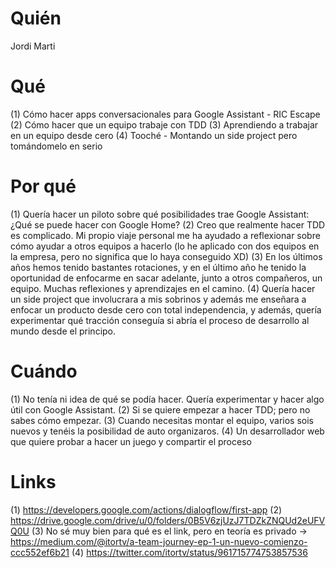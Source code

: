 # Quién
Jordi Marti

# Qué
(1) Cómo hacer apps conversacionales para Google Assistant - RIC Escape (2) Cómo hacer que un equipo trabaje con TDD (3) Aprendiendo a trabajar en un equipo desde cero (4) Tooché - Montando un side project pero tomándomelo en serio 

# Por qué
(1) Quería hacer un piloto sobre qué posibilidades trae Google Assistant: ¿Qué se puede hacer con Google Home? 
(2) Creo que realmente hacer TDD es complicado. Mi propio viaje personal me ha ayudado a reflexionar sobre cómo ayudar a otros equipos a hacerlo (lo he aplicado con dos equipos en la empresa, pero no significa que lo haya conseguido XD)
(3) En los últimos años hemos tenido bastantes rotaciones, y en el último año he tenido la oportunidad de enfocarme en sacar adelante, junto a otros compañeros, un equipo. Muchas reflexiones y aprendizajes en el camino.
(4) Quería hacer un side project que involucrara a mis sobrinos y además me enseñara a enfocar un producto desde cero con total independencia, y además, quería experimentar qué tracción conseguía si abría el proceso de desarrollo al mundo  desde el principo.

# Cuándo
(1) No tenía ni idea de qué se podía hacer. Quería experimentar y hacer algo útil con Google Assistant.
(2) Si se quiere empezar a hacer TDD; pero no sabes cómo empezar.
(3) Cuando necesitas montar el equipo, varios sois nuevos y tenéis la posibilidad de auto organizaros. 
(4) Un desarrollador web que quiere probar a hacer un juego y compartir el proceso

# Links
(1) https://developers.google.com/actions/dialogflow/first-app
(2) https://drive.google.com/drive/u/0/folders/0B5V6zjUzJ7TDZkZNQUd2eUFVQ0U
(3) No sé muy bien para qué es el link, pero en teoría es privado -> https://medium.com/@itortv/a-team-journey-ep-1-un-nuevo-comienzo-ccc552ef6b21
(4) https://twitter.com/itortv/status/961715774753857536
